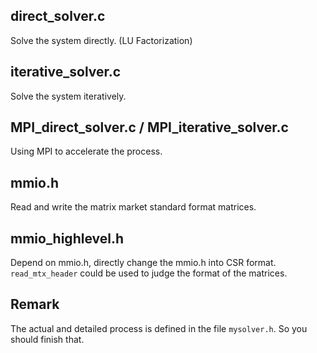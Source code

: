 ## direct_solver.c

Solve the system directly. (LU Factorization)

## iterative_solver.c

Solve the system iteratively.

## MPI_direct_solver.c / MPI_iterative_solver.c

Using MPI to accelerate the process.

## mmio.h

Read and write the matrix market standard format matrices.

## mmio_highlevel.h

Depend on mmio.h, directly change the mmio.h into CSR format.
`read_mtx_header` could be used to judge the format of the matrices.


## Remark

The actual and detailed process is defined in the file `mysolver.h`. So you should finish that.